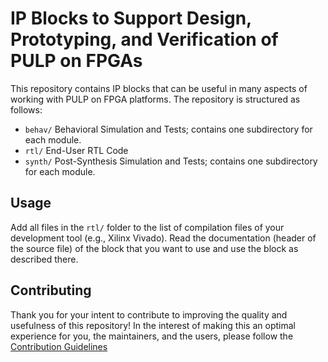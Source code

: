 # IP Blocks to Support Design, Prototyping, and Verification of PULP on FPGAs

This repository contains IP blocks that can be useful in many aspects of working with PULP on FPGA
platforms.  The repository is structured as follows:

- `behav/`  Behavioral Simulation and Tests; contains one subdirectory for each module.
- `rtl/`    End-User RTL Code
- `synth/`  Post-Synthesis Simulation and Tests; contains one subdirectory for each module.

## Usage

Add all files in the `rtl/` folder to the list of compilation files of your development tool (e.g.,
Xilinx Vivado).  Read the documentation (header of the source file) of the block that you want to
use and use the block as described there.

## Contributing

Thank you for your intent to contribute to improving the quality and usefulness of this repository!
In the interest of making this an optimal experience for you, the maintainers, and the users, please
follow the [Contribution Guidelines](CONTRIBUTING.md)
